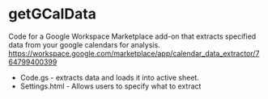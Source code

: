 # getGCalData
Code for a Google Workspace Marketplace add-on that extracts specified data from your google calendars for analysis.  https://workspace.google.com/marketplace/app/calendar_data_extractor/764799400399

- Code.gs - extracts data and loads it into active sheet.
- Settings.html - Allows users to specify what to extract
